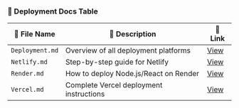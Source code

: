 ### 🚀 Deployment Docs Table



| 📁 File Name    | 📄 Description                          | 🔗 Link                                                                                      |
| --------------- | --------------------------------------- | -------------------------------------------------------------------------------------------- |
| `Deployment.md` | Overview of all deployment platforms    | [View](https://github.com/Sangram03/Hackthons-Ideas-used/blob/main/Deployment/Deployment.md) |
| `Netlify.md`    | Step-by-step guide for Netlify          | [View](https://github.com/Sangram03/Hackthons-Ideas-used/blob/main/Deployment/Netlify.md)    |
| `Render.md`     | How to deploy Node.js/React on Render   | [View](https://github.com/Sangram03/Hackthons-Ideas-used/blob/main/Deployment/Render.md)     |
| `Vercel.md`     | Complete Vercel deployment instructions | [View](https://github.com/Sangram03/Hackthons-Ideas-used/blob/main/Deployment/Vercel.md)     |

